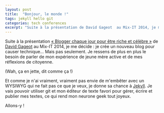 ```yaml
---
layout: post
title:  "Bonjour, le monde !"
tags: jekyll hello git
categories: tech conferences
excerpt: "Suite à la présentation de David Gageot  au Mix-IT 2014, je me décide : je crée un nouveau blog pour causer technique… Mais pas seulement."
---
```


Suite à la présentation [« Blogger chaque jour pour être riche et célèbre »][pres-david] de [David Gageot][dgageot]  au Mix-IT 2014, je me décide : je crée un nouveau blog pour causer technique… Mais pas seulement. Je ressens de plus en plus le besoin de parler de mon expérience de jeune mère active et de mes réflexions de citoyenne.

(Wah, ça en jette, dit comme ça !)

Et comme je n'ai vraiment, vraiment pas envie de m'embêter avec un WYSIWYG qui ne fait pas ce que je veux, je donne sa chance à [Jekyll][jekyll]. Je vais pouvoir utiliser git et mon éditeur de texte favori pour gérer, écrire et publier mes textes, ce qui rend mon neurone geek tout joyeux.

Allons-y !

[pres-david]: http://www.mix-it.fr/lightning/543/blogger-chaque-jour-pour-etre-riche-et-celebre
[dgageot]: https://twitter.com/dgageot
[jekyll]:    http://jekyllrb.com
